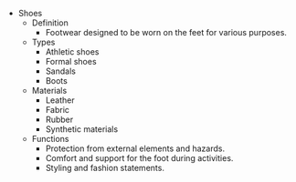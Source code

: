 - Shoes
  - Definition
    - Footwear designed to be worn on the feet for various purposes.
  - Types
    - Athletic shoes
    - Formal shoes
    - Sandals
    - Boots
  - Materials
    - Leather
    - Fabric
    - Rubber
    - Synthetic materials
  - Functions
    - Protection from external elements and hazards.
    - Comfort and support for the foot during activities.
    - Styling and fashion statements.